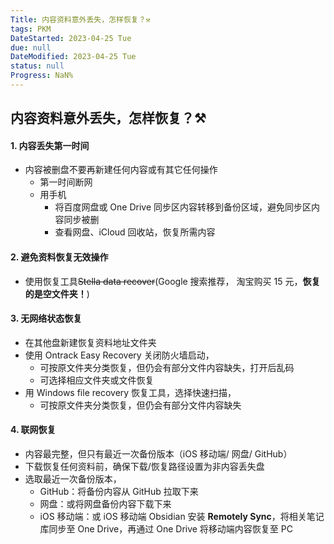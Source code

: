```yaml
---
Title: 内容资料意外丢失，怎样恢复？⚒️
tags: PKM
DateStarted: 2023-04-25 Tue
due: null
DateModified: 2023-04-25 Tue
status: null
Progress: NaN%
---
```


## 内容资料意外丢失，怎样恢复？⚒️

#### 1. 内容丢失第一时间

- 内容被删盘不要再新建任何内容或有其它任何操作
  - 第一时间断网
  - 用手机
    - 将百度网盘或 One Drive 同步区内容转移到备份区域，避免同步区内容同步被删
    - 查看网盘、iCloud 回收站，恢复所需内容

#### 2. 避免资料恢复无效操作

- 使用恢复工具~~Stella data recover~~(Google 搜索推荐， 淘宝购买 15 元，**恢复的是空文件夹！**)

#### 3. 无网络状态恢复

- 在其他盘新建恢复资料地址文件夹
- 使用 Ontrack Easy Recovery 关闭防火墙启动，
  - 可按原文件夹分类恢复，但仍会有部分文件内容缺失，打开后乱码
  - 可选择相应文件夹或文件恢复
- 用 Windows file recovery 恢复工具，选择快速扫描，
  - 可按原文件夹分类恢复，但仍会有部分文件内容缺失

#### 4. 联网恢复

- 内容最完整，但只有最近一次备份版本（iOS 移动端/ 网盘/ GitHub）
- 下载恢复任何资料前，确保下载/恢复路径设置为非内容丢失盘
- 选取最近一次备份版本，
  - GitHub：将备份内容从 GitHub 拉取下来
  - 网盘：或将网盘备份内容下载下来
  - iOS 移动端：或 iOS 移动端 Obsidian 安装 **Remotely Sync**，将相关笔记库同步至 One Drive，再通过 One Drive 将移动端内容恢复至 PC
